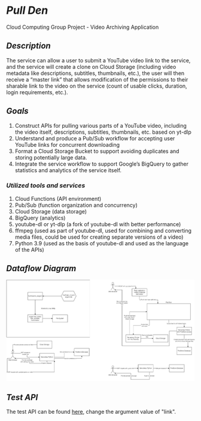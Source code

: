 # ***Pull Den***

Cloud Computing Group Project - Video Archiving Application

## ***Description***

The service can allow a user to submit a YouTube video link to the service, and the service will create a
clone on Cloud Storage (including video metadata like descriptions, subtitles, thumbnails, etc.), the user
will then receive a “master link” that allows modification of the permissions to their sharable link to the
video on the service (count of usable clicks, duration, login requirements, etc.).

## ***Goals***

1. Construct APIs for pulling various parts of a YouTube video, including the video itself,
descriptions, subtitles, thumbnails, etc. based on yt-dlp
2. Understand and produce a Pub/Sub workflow for accepting user YouTube links for concurrent downloading
3. Format a Cloud Storage Bucket to support avoiding duplicates and storing potentially large data.
4. Integrate the service workflow to support Google’s BigQuery to gather statistics and analytics of
the service itself.

### ***Utilized tools and services***

1. Cloud Functions (API environment)
2. Pub/Sub (function organization and concurrency)
3. Cloud Storage (data storage)
4. BigQuery (analytics)
5. youtube-dl or yt-dlp (a fork of youtube-dl with better performance)
6. ffmpeg (used as part of youtube-dl, used for combining and converting media files, could be
used for creating separate versions of a video)
7. Python 3.9 (used as the basis of youtube-dl and used as the language of the APIs)



## ***Dataflow Diagram***

![](CS4843-Dataflow.drawio.png)

## ***Test API***

The test API can be found [here](https://us-central1-cs4843-youtube-dl.cloudfunctions.net/test-youtube-video-download?link=), change the argument value of "link".
